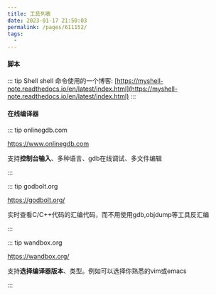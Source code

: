 ```yaml
---
title: 工具列表
date: 2023-01-17 21:50:03
permalink: /pages/611152/
tags:
  - 
---
```

#### 脚本

::: tip Shell
shell 命令使用的一个博客: [https://myshell-note.readthedocs.io/en/latest/index.html](https://myshell-note.readthedocs.io/en/latest/index.html)
:::



#### 在线编译器



::: tip   onlinegdb.com

https://www.onlinegdb.com

支持**控制台输入**、多种语言、gdb在线调试、多文件编辑

::: 



::: tip   godbolt.org

https://godbolt.org/

实时查看C/C++代码的汇编代码，而不用使用gdb,objdump等工具反汇编

::: 



::: tip   wandbox.org

https://wandbox.org/

支持**选择编译器版本**、类型。例如可以选择你熟悉的vim或emacs

::: 

